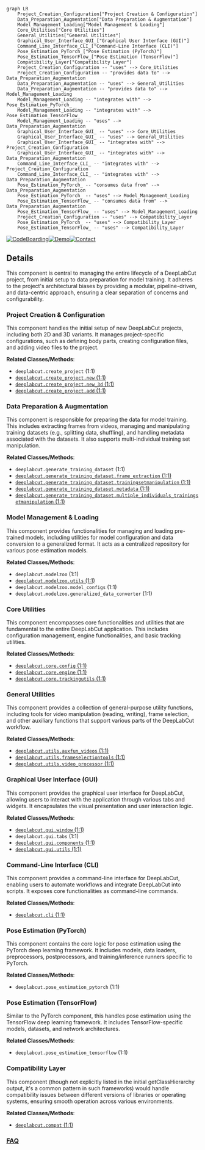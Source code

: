 ```mermaid
graph LR
    Project_Creation_Configuration["Project Creation & Configuration"]
    Data_Preparation_Augmentation["Data Preparation & Augmentation"]
    Model_Management_Loading["Model Management & Loading"]
    Core_Utilities["Core Utilities"]
    General_Utilities["General Utilities"]
    Graphical_User_Interface_GUI_["Graphical User Interface (GUI)"]
    Command_Line_Interface_CLI_["Command-Line Interface (CLI)"]
    Pose_Estimation_PyTorch_["Pose Estimation (PyTorch)"]
    Pose_Estimation_TensorFlow_["Pose Estimation (TensorFlow)"]
    Compatibility_Layer["Compatibility Layer"]
    Project_Creation_Configuration -- "uses" --> Core_Utilities
    Project_Creation_Configuration -- "provides data to" --> Data_Preparation_Augmentation
    Data_Preparation_Augmentation -- "uses" --> General_Utilities
    Data_Preparation_Augmentation -- "provides data to" --> Model_Management_Loading
    Model_Management_Loading -- "integrates with" --> Pose_Estimation_PyTorch_
    Model_Management_Loading -- "integrates with" --> Pose_Estimation_TensorFlow_
    Model_Management_Loading -- "uses" --> Data_Preparation_Augmentation
    Graphical_User_Interface_GUI_ -- "uses" --> Core_Utilities
    Graphical_User_Interface_GUI_ -- "uses" --> General_Utilities
    Graphical_User_Interface_GUI_ -- "integrates with" --> Project_Creation_Configuration
    Graphical_User_Interface_GUI_ -- "integrates with" --> Data_Preparation_Augmentation
    Command_Line_Interface_CLI_ -- "integrates with" --> Project_Creation_Configuration
    Command_Line_Interface_CLI_ -- "integrates with" --> Data_Preparation_Augmentation
    Pose_Estimation_PyTorch_ -- "consumes data from" --> Data_Preparation_Augmentation
    Pose_Estimation_PyTorch_ -- "uses" --> Model_Management_Loading
    Pose_Estimation_TensorFlow_ -- "consumes data from" --> Data_Preparation_Augmentation
    Pose_Estimation_TensorFlow_ -- "uses" --> Model_Management_Loading
    Project_Creation_Configuration -- "uses" --> Compatibility_Layer
    Pose_Estimation_PyTorch_ -- "uses" --> Compatibility_Layer
    Pose_Estimation_TensorFlow_ -- "uses" --> Compatibility_Layer
```

[![CodeBoarding](https://img.shields.io/badge/Generated%20by-CodeBoarding-9cf?style=flat-square)](https://github.com/CodeBoarding/GeneratedOnBoardings)[![Demo](https://img.shields.io/badge/Try%20our-Demo-blue?style=flat-square)](https://www.codeboarding.org/demo)[![Contact](https://img.shields.io/badge/Contact%20us%20-%20contact@codeboarding.org-lightgrey?style=flat-square)](mailto:contact@codeboarding.org)

## Details

This component is central to managing the entire lifecycle of a DeepLabCut project, from initial setup to data preparation for model training. It adheres to the project's architectural biases by providing a modular, pipeline-driven, and data-centric approach, ensuring a clear separation of concerns and configurability.

### Project Creation & Configuration
This component handles the initial setup of new DeepLabCut projects, including both 2D and 3D variants. It manages project-specific configurations, such as defining body parts, creating configuration files, and adding video files to the project.


**Related Classes/Methods**:

- `deeplabcut.create_project` (1:1)
- <a href="https://github.com/DeepLabCut/DeepLabCut/blob/main/deeplabcut/create_project/new.py#L1-L1" target="_blank" rel="noopener noreferrer">`deeplabcut.create_project.new` (1:1)</a>
- <a href="https://github.com/DeepLabCut/DeepLabCut/blob/main/deeplabcut/create_project/new_3d.py#L1-L1" target="_blank" rel="noopener noreferrer">`deeplabcut.create_project.new_3d` (1:1)</a>
- <a href="https://github.com/DeepLabCut/DeepLabCut/blob/main/deeplabcut/create_project/add.py#L1-L1" target="_blank" rel="noopener noreferrer">`deeplabcut.create_project.add` (1:1)</a>


### Data Preparation & Augmentation
This component is responsible for preparing the data for model training. This includes extracting frames from videos, managing and manipulating training datasets (e.g., splitting data, shuffling), and handling metadata associated with the datasets. It also supports multi-individual training set manipulation.


**Related Classes/Methods**:

- `deeplabcut.generate_training_dataset` (1:1)
- <a href="https://github.com/DeepLabCut/DeepLabCut/blob/main/deeplabcut/generate_training_dataset/frame_extraction.py#L1-L1" target="_blank" rel="noopener noreferrer">`deeplabcut.generate_training_dataset.frame_extraction` (1:1)</a>
- <a href="https://github.com/DeepLabCut/DeepLabCut/blob/main/deeplabcut/generate_training_dataset/trainingsetmanipulation.py#L1-L1" target="_blank" rel="noopener noreferrer">`deeplabcut.generate_training_dataset.trainingsetmanipulation` (1:1)</a>
- <a href="https://github.com/DeepLabCut/DeepLabCut/blob/main/deeplabcut/generate_training_dataset/metadata.py#L1-L1" target="_blank" rel="noopener noreferrer">`deeplabcut.generate_training_dataset.metadata` (1:1)</a>
- <a href="https://github.com/DeepLabCut/DeepLabCut/blob/main/deeplabcut/generate_training_dataset/multiple_individuals_trainingsetmanipulation.py#L1-L1" target="_blank" rel="noopener noreferrer">`deeplabcut.generate_training_dataset.multiple_individuals_trainingsetmanipulation` (1:1)</a>


### Model Management & Loading
This component provides functionalities for managing and loading pre-trained models, including utilities for model configuration and data conversion to a generalized format. It acts as a centralized repository for various pose estimation models.


**Related Classes/Methods**:

- `deeplabcut.modelzoo` (1:1)
- <a href="https://github.com/DeepLabCut/DeepLabCut/blob/main/deeplabcut/modelzoo/utils.py#L1-L1" target="_blank" rel="noopener noreferrer">`deeplabcut.modelzoo.utils` (1:1)</a>
- `deeplabcut.modelzoo.model_configs` (1:1)
- `deeplabcut.modelzoo.generalized_data_converter` (1:1)


### Core Utilities
This component encompasses core functionalities and utilities that are fundamental to the entire DeepLabCut application. This includes configuration management, engine functionalities, and basic tracking utilities.


**Related Classes/Methods**:

- <a href="https://github.com/DeepLabCut/DeepLabCut/blob/main/deeplabcut/core/config.py#L1-L1" target="_blank" rel="noopener noreferrer">`deeplabcut.core.config` (1:1)</a>
- <a href="https://github.com/DeepLabCut/DeepLabCut/blob/main/deeplabcut/core/engine.py#L1-L1" target="_blank" rel="noopener noreferrer">`deeplabcut.core.engine` (1:1)</a>
- <a href="https://github.com/DeepLabCut/DeepLabCut/blob/main/deeplabcut/core/trackingutils.py#L1-L1" target="_blank" rel="noopener noreferrer">`deeplabcut.core.trackingutils` (1:1)</a>


### General Utilities
This component provides a collection of general-purpose utility functions, including tools for video manipulation (reading, writing), frame selection, and other auxiliary functions that support various parts of the DeepLabCut workflow.


**Related Classes/Methods**:

- <a href="https://github.com/DeepLabCut/DeepLabCut/blob/main/deeplabcut/utils/auxfun_videos.py#L1-L1" target="_blank" rel="noopener noreferrer">`deeplabcut.utils.auxfun_videos` (1:1)</a>
- <a href="https://github.com/DeepLabCut/DeepLabCut/blob/main/deeplabcut/utils/frameselectiontools.py#L1-L1" target="_blank" rel="noopener noreferrer">`deeplabcut.utils.frameselectiontools` (1:1)</a>
- <a href="https://github.com/DeepLabCut/DeepLabCut/blob/main/deeplabcut/utils/video_processor.py#L1-L1" target="_blank" rel="noopener noreferrer">`deeplabcut.utils.video_processor` (1:1)</a>


### Graphical User Interface (GUI)
This component provides the graphical user interface for DeepLabCut, allowing users to interact with the application through various tabs and widgets. It encapsulates the visual presentation and user interaction logic.


**Related Classes/Methods**:

- <a href="https://github.com/DeepLabCut/DeepLabCut/blob/main/deeplabcut/gui/window.py#L1-L1" target="_blank" rel="noopener noreferrer">`deeplabcut.gui.window` (1:1)</a>
- `deeplabcut.gui.tabs` (1:1)
- <a href="https://github.com/DeepLabCut/DeepLabCut/blob/main/deeplabcut/gui/components.py#L1-L1" target="_blank" rel="noopener noreferrer">`deeplabcut.gui.components` (1:1)</a>
- <a href="https://github.com/DeepLabCut/DeepLabCut/blob/main/deeplabcut/gui/utils.py#L1-L1" target="_blank" rel="noopener noreferrer">`deeplabcut.gui.utils` (1:1)</a>


### Command-Line Interface (CLI)
This component provides a command-line interface for DeepLabCut, enabling users to automate workflows and integrate DeepLabCut into scripts. It exposes core functionalities as command-line commands.


**Related Classes/Methods**:

- <a href="https://github.com/DeepLabCut/DeepLabCut/blob/main/deeplabcut/cli.py#L1-L1" target="_blank" rel="noopener noreferrer">`deeplabcut.cli` (1:1)</a>


### Pose Estimation (PyTorch)
This component contains the core logic for pose estimation using the PyTorch deep learning framework. It includes models, data loaders, preprocessors, postprocessors, and training/inference runners specific to PyTorch.


**Related Classes/Methods**:

- `deeplabcut.pose_estimation_pytorch` (1:1)


### Pose Estimation (TensorFlow)
Similar to the PyTorch component, this handles pose estimation using the TensorFlow deep learning framework. It includes TensorFlow-specific models, datasets, and network architectures.


**Related Classes/Methods**:

- `deeplabcut.pose_estimation_tensorflow` (1:1)


### Compatibility Layer
This component (though not explicitly listed in the initial getClassHierarchy output, it's a common pattern in such frameworks) would handle compatibility issues between different versions of libraries or operating systems, ensuring smooth operation across various environments.


**Related Classes/Methods**:

- <a href="https://github.com/DeepLabCut/DeepLabCut/blob/main/deeplabcut/compat.py#L1-L1" target="_blank" rel="noopener noreferrer">`deeplabcut.compat` (1:1)</a>




### [FAQ](https://github.com/CodeBoarding/GeneratedOnBoardings/tree/main?tab=readme-ov-file#faq)